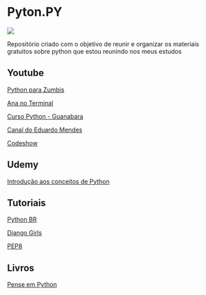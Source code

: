 # Pyton.PY

<img src="images/python.png" />

<p>Repositório criado com o objetivo de reunir e organizar os materiais gratuitos sobre python que estou reunindo nos meus estudos</p>

## Youtube


<p><a href="https://www.youtube.com/channel/UCripRddD4BnaMcU833ExuwA">Python para Zumbis</a></p>
<p><a href="https://www.youtube.com/channel/UCjBDPBy_A8bUnyiXQrwyuxg">Ana no Terminal</a></p>
<p><a href="https://www.youtube.com/watch?v=S9uPNppGsGo&app=desktop">Curso Python - Guanabara</a></p>
<p><a href="https://www.youtube.com/eduardomendes">Canal do Eduardo Mendes</a></p>
<p><a href="https://www.youtube.com/watch?v=KA_isOSCgoY&list=PLjSf4DcGBdiGxUvXpz4faBkhB_DCu56cq">Codeshow</a>

## Udemy

<p><a href="https://www.udemy.com/course/introducao-aos-conceitos-de-python/">Introdução aos conceitos de Python</a></p>

## Tutoriais

<p><a href="https://python.org.br/introducao/">Python BR</a></p>
<p><a href="https://tutorial.djangogirls.org/pt/">Django Girls</a></p>
<p><a href="https://www.python.org/dev/peps/pep-0008/">PEP8</a></p>

## Livros

<p><a href="https://penseallen.github.io/PensePython2e/">Pense em Python</a></p>



